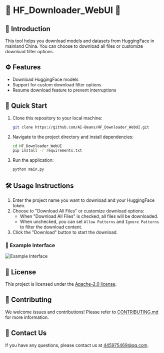 
# 🌟 HF_Downloader_WebUI 🌟

## 📝 Introduction
This tool helps you download models and datasets from HuggingFace in mainland China. You can choose to download all files or customize download filter options.

## ⚙️ Features
- Download HuggingFace models
- Support for custom download filter options
- Resume download feature to prevent interruptions

## 🚀 Quick Start

1. Clone this repository to your local machine:
   ```bash
   git clone https://github.com/AI-Beans/HF_Downloader_WebUI.git
   ```

2. Navigate to the project directory and install dependencies:
   ```bash
   cd HF_Downloader_WebUI
   pip install -r requirements.txt
   ```

3. Run the application:
   ```bash
   python main.py
   ```

## 🛠️ Usage Instructions

1. Enter the project name you want to download and your HuggingFace token.
2. Choose to "Download All Files" or customize download options:
   - When "Download All Files" is checked, all files will be downloaded.
   - When unchecked, you can set `Allow Patterns` and `Ignore Patterns` to filter the download content.
3. Click the "Download" button to start the download.

### 🎨 Example Interface
![Example Interface](https://path-to-your-screenshot.png)

## 📜 License
This project is licensed under the [Apache-2.0 license](LICENSE).

## 🤝 Contributing
We welcome issues and contributions! Please refer to [CONTRIBUTING.md](CONTRIBUTING.md) for more information.

## 💬 Contact Us
If you have any questions, please contact us at [445975469@qq.com](mailto:445975469@qq.com).
